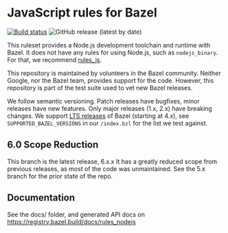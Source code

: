 # JavaScript rules for Bazel

[![Build status](https://badge.buildkite.com/af1a592b39b11923ef0f523cbb223dd3dbd61629f8bc813c07.svg?branch=stable)](https://buildkite.com/bazel/nodejs-rules-nodejs-postsubmit)
![GitHub release (latest by date)](https://img.shields.io/github/downloads/bazel-contrib/rules_nodejs/latest/total)

This ruleset provides a Node.js development toolchain and runtime with Bazel.
It does not have any rules for using Node.js, such as `nodejs_binary`.
For that, we recommend [rules_js](https://github.com/aspect-build/rules_js).

This repository is maintained by volunteers in the Bazel community. Neither Google, nor the Bazel team, provides support for the code. However, this repository is part of the test suite used to vet new Bazel releases.

We follow semantic versioning. Patch releases have bugfixes, minor releases have new features. Only major releases (1.x, 2.x) have breaking changes. We support [LTS releases](https://blog.bazel.build/2020/11/10/long-term-support-release.html) of Bazel (starting at 4.x), see `SUPPORTED_BAZEL_VERSIONS` in our `/index.bzl` for the list we test against.

## 6.0 Scope Reduction

This branch is the latest release, 6.x.x
It has a greatly reduced scope from previous releases, as most of the code was unmaintained.
See the 5.x branch for the prior state of the repo.

## Documentation

See the docs/ folder, and generated API docs on https://registry.bazel.build/docs/rules_nodejs
